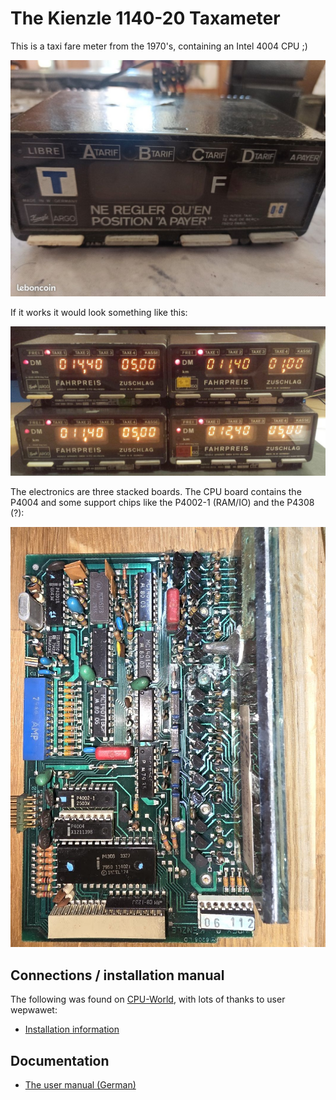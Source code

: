 # The Kienzle 1140-20 Taxameter

This is a taxi fare meter from the 1970's, containing an Intel 4004 CPU ;)

![Front image](front.png)

If it works it would look something like this:

![Four working meters](fourworking.png)


The electronics are three stacked boards. The CPU board contains the P4004 and some support chips like the P4002-1 (RAM/IO) and the P4308 (?):

![cpu board](cpuboard-1.png)

## Connections / installation manual

The following was found on [CPU-World](https://www.cpu-world.com/forum/viewtopic.php?p=303885), with lots of thanks to user wepwawet:

* [Installation information](install.pdf)



## Documentation

* [The user manual (German)](1140-Komplett.pdf)
